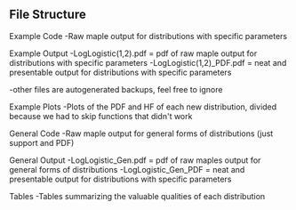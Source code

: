 File Structure
----------------------------------------------------------------------------------------------------------------
Example Code
-Raw maple output for distributions with specific parameters

Example Output
-LogLogistic(1,2).pdf = pdf of raw maple output for distributions with specific parameters
-LogLogistic(1,2)_PDF.pdf = neat and presentable output for distributions with specific parameters

-other files are autogenerated backups, feel free to ignore

Example Plots
-Plots of the PDF and HF of each new distribution, divided because we had to skip functions that didn't work

General Code
-Raw maple output for general forms of distributions (just support and PDF)

General Output
-LogLogistic_Gen.pdf = pdf of raw maples output for general forms of distributions
-LogLogistic_Gen_PDF = neat and presentable output for distributions with specific parameters

Tables
-Tables summarizing the valuable qualities of each distribution
